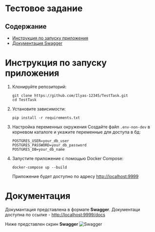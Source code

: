 # Тестовое задание

## Содержание
- [Инструкция по запуску приложения](#Инструкция-по-запуску-приложения)
- [Документация Swagger](#Документация)
  
# Инструкция по запуску приложения

1. Клонируйте репозиторий:
   ```
   git clone https://github.com/Ilyas-12345/TestTask.git
   cd TestTask
   ```
   
2. Установите зависимости:
   ```
   pip install -r requirements.txt
   ```
   
3. Настройка переменных окружения
   Создайте файл `.env-non-dev` в корневом каталоге и укажите переменные для доступа в бд:
    ```
    POSTGRES_USER=your_db_user
    POSTGRES_PASSWORD=your_db_password
    POSTGRES_DB=your_db_name
    ```

4. Запустите приложение с помощью Docker Compose:
   ```
   docker-compose up --build
   ```

   Приложение будет доступно по адресу [http://localhost:9999](http://localhost:9999)
   
# Документация

Докумантация представлена в формате **Swagger**. Документаци доступна по ссылке - [http://localhost:9999/docs](http://localhost:9999/docs)

Ниже представлен скрин **Swagger**
![Swagger](https://github.com/user-attachments/assets/8187ecfe-4d6a-4e0c-8795-a3d74f209452)







